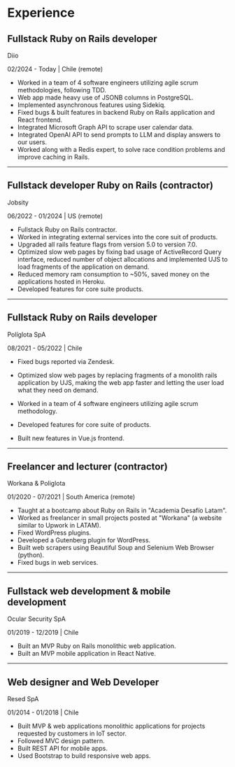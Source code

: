 # Experience

## Fullstack Ruby on Rails developer

Diio

02/2024 - Today | Chile (remote)

- Worked in a team of 4 software engineers utilizing agile scrum methodologies, following TDD.
- Web app made heavy use of JSONB columns in PostgreSQL.
- Implemented asynchronous features using Sidekiq.
- Fixed bugs & built features in backend Ruby on Rails application and React frontend.
- Integrated Microsoft Graph API to scrape user calendar data.
- Integrated OpenAI API to send prompts to LLM and display answers to our users.
- Worked along with a Redis expert, to solve race condition problems and improve caching in Rails.

---

## Fullstack developer Ruby on Rails (contractor)

Jobsity

06/2022 - 01/2024 | US (remote)

- Fullstack Ruby on Rails contractor.
- Worked in integrating external services into the core suit of products.
- Upgraded all rails feature flags from version 5.0 to version 7.0.
- Optimized slow web pages by fixing bad usage of ActiveRecord Query interface, reduced number of object allocations and implemented UJS to load fragments of the application on demand.
- Reduced memory ram consumption to ~50%, saved money on the applications hosted in Heroku.
- Developed features for core suite products.

---

## Fullstack Ruby on Rails developer

Políglota SpA

08/2021 - 05/2022 | Chile

- Fixed bugs reported via Zendesk.

- Optimized slow web pages by replacing fragments of a monolith rails application by UJS, making the web app faster and letting the user load what they need on demand.

- Worked in a team of 4 software engineers utilizing agile scrum methodology.

- Developed features for core suite of products.

- Built new features in Vue.js frontend.

---

## Freelancer and lecturer (contractor)

Workana & Poliglota

01/2020 - 07/2021 | South America (remote)

- Taught at a bootcamp about Ruby on Rails in "Academia Desafío Latam".
- Worked as freelancer in small projects posted at "Workana" (a website similar to Upwork in LATAM).
- Fixed WordPress plugins.
- Developed a Gutenberg plugin for WordPress.
- Built web scrapers using Beautiful Soup and Selenium Web Browser (python).
- Fixed bugs in web services.

---

## Fullstack web development & mobile development

Ocular Security SpA

01/2019 - 12/2019 | Chile

- Built an MVP Ruby on Rails monolithic web application.
- Built an MVP mobile application in React Native.

---

## Web designer and Web Developer

Resed SpA

01/2014 - 01/2018 | Chile

- Built MVP & web applications monolithic applications for projects requested by customers in IoT sector.
- Followed MVC design pattern.
- Built REST API for mobile apps.
- Used Bootstrap to build responsive web apps.
